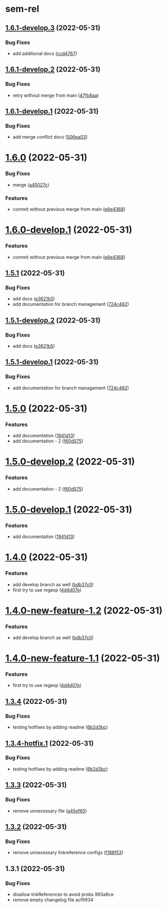 # sem-rel

## [1.6.1-develop.3](https://github.com/triplem/sem-rel/compare/1.6.1-develop.2...1.6.1-develop.3) (2022-05-31)


### Bug Fixes

* add additional docs ([ccd4767](https://github.com/triplem/sem-rel/commit/ccd4767f608703a8203df0f9c7bee6c929865a0c))

## [1.6.1-develop.2](https://github.com/triplem/sem-rel/compare/1.6.1-develop.1...1.6.1-develop.2) (2022-05-31)


### Bug Fixes

* retry without merge from main ([47fb8aa](https://github.com/triplem/sem-rel/commit/47fb8aa367fc43743ffdc489b0f3dce696ea820f))

## [1.6.1-develop.1](https://github.com/triplem/sem-rel/compare/1.6.0...1.6.1-develop.1) (2022-05-31)


### Bug Fixes

* add merge conflict docs ([506ea03](https://github.com/triplem/sem-rel/commit/506ea03ea21ef2f88cd1bdd7fd2fcbc9608f2eb6))

# [1.6.0](https://github.com/triplem/sem-rel/compare/1.5.1...1.6.0) (2022-05-31)


### Bug Fixes

* merge ([a45027c](https://github.com/triplem/sem-rel/commit/a45027c0fa4264ba304e21711aec859d3d4b0008))


### Features

* commit without previous merge from main ([e6e4368](https://github.com/triplem/sem-rel/commit/e6e4368f653a3cd15af275cd092a72bc9e54aea6))

# [1.6.0-develop.1](https://github.com/triplem/sem-rel/compare/1.5.1-develop.2...1.6.0-develop.1) (2022-05-31)

### Features

* commit without previous merge from main ([e6e4368](https://github.com/triplem/sem-rel/commit/e6e4368f653a3cd15af275cd092a72bc9e54aea6))

## [1.5.1](https://github.com/triplem/sem-rel/compare/1.5.0...1.5.1) (2022-05-31)

### Bug Fixes

* add docs ([e3621b5](https://github.com/triplem/sem-rel/commit/e3621b55d172b3388f8c3f27c3dae167f6af37c7))
* add documentation for branch management ([724c482](https://github.com/triplem/sem-rel/commit/724c482fdba1be2032a74598389bab86803d09a2))


## [1.5.1-develop.2](https://github.com/triplem/sem-rel/compare/1.5.1-develop.1...1.5.1-develop.2) (2022-05-31)

### Bug Fixes

* add docs ([e3621b5](https://github.com/triplem/sem-rel/commit/e3621b55d172b3388f8c3f27c3dae167f6af37c7))

## [1.5.1-develop.1](https://github.com/triplem/sem-rel/compare/1.5.0...1.5.1-develop.1) (2022-05-31)


### Bug Fixes

* add documentation for branch management ([724c482](https://github.com/triplem/sem-rel/commit/724c482fdba1be2032a74598389bab86803d09a2))

# [1.5.0](https://github.com/triplem/sem-rel/compare/1.4.0...1.5.0) (2022-05-31)


### Features

* add documentation ([1941d13](https://github.com/triplem/sem-rel/commit/1941d134419e3e1cc62aeb4a130bd9168d3a5502))
* add documentation - 2 ([f60d575](https://github.com/triplem/sem-rel/commit/f60d5754da18a86c6b4c997caec87fbbfb10cb9b))

# [1.5.0-develop.2](https://github.com/triplem/sem-rel/compare/1.5.0-develop.1...1.5.0-develop.2) (2022-05-31)


### Features

* add documentation - 2 ([f60d575](https://github.com/triplem/sem-rel/commit/f60d5754da18a86c6b4c997caec87fbbfb10cb9b))

# [1.5.0-develop.1](https://github.com/triplem/sem-rel/compare/1.4.0...1.5.0-develop.1) (2022-05-31)


### Features

* add documentation ([1941d13](https://github.com/triplem/sem-rel/commit/1941d134419e3e1cc62aeb4a130bd9168d3a5502))

# [1.4.0](https://github.com/triplem/sem-rel/compare/1.3.4...1.4.0) (2022-05-31)


### Features

* add develop branch as well ([bdb37c0](https://github.com/triplem/sem-rel/commit/bdb37c0dbd0c1342c864824315d2bf6f355e1e68))
* first try to use regexp ([4d4d07e](https://github.com/triplem/sem-rel/commit/4d4d07e97284cb27cba9c41d48227fc67c383310))

# [1.4.0-new-feature-1.2](https://github.com/triplem/sem-rel/compare/1.4.0-new-feature-1.1...1.4.0-new-feature-1.2) (2022-05-31)


### Features

* add develop branch as well ([bdb37c0](https://github.com/triplem/sem-rel/commit/bdb37c0dbd0c1342c864824315d2bf6f355e1e68))

# [1.4.0-new-feature-1.1](https://github.com/triplem/sem-rel/compare/1.3.4...1.4.0-new-feature-1.1) (2022-05-31)


### Features

* first try to use regexp ([4d4d07e](https://github.com/triplem/sem-rel/commit/4d4d07e97284cb27cba9c41d48227fc67c383310))

## [1.3.4](https://github.com/triplem/sem-rel/compare/1.3.3...1.3.4) (2022-05-31)


### Bug Fixes

* testing hotfixes by adding readme ([6b2d3bc](https://github.com/triplem/sem-rel/commit/6b2d3bc0b6278ae89a5acbae397911a05ffc035a))

## [1.3.4-hotfix.1](https://github.com/triplem/sem-rel/compare/1.3.3...1.3.4-hotfix.1) (2022-05-31)


### Bug Fixes

* testing hotfixes by adding readme ([6b2d3bc](https://github.com/triplem/sem-rel/commit/6b2d3bc0b6278ae89a5acbae397911a05ffc035a))

## [1.3.3](https://github.com/triplem/sem-rel/compare/1.3.2...1.3.3) (2022-05-31)


### Bug Fixes

* remove unnecessary file ([a45ef65](https://github.com/triplem/sem-rel/commit/a45ef658dad179c3f60eb118a0f071441b2ee809))

## [1.3.2](https://github.com/triplem/sem-rel/compare/1.3.1...1.3.2) (2022-05-31)


### Bug Fixes

* remove unnecessary linkreference configs ([f188f53](https://github.com/triplem/sem-rel/commit/f188f53a5d18f5e432d6c702ac6797fbd0ef834f))

## 1.3.1 (2022-05-31)


### Bug Fixes

* disallow linkReferences to avoid probs 993a6ce
* remove empty changelog file acf6934

